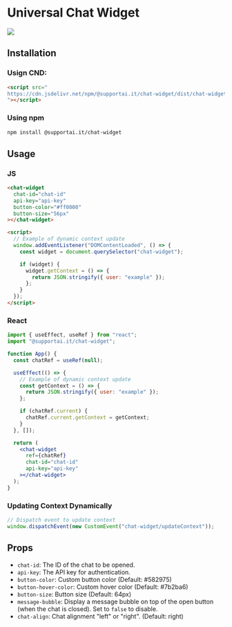 # Universal Chat Widget

[![](https://data.jsdelivr.com/v1/package/npm/@supportai.it/chat-widget/badge)](https://www.jsdelivr.com/package/npm/@supportai.it/chat-widget)

## Installation

### Usign CND:

```html
<script src="
https://cdn.jsdelivr.net/npm/@supportai.it/chat-widget/dist/chat-widget.umd.js
"></script>
```

### Using npm

```bash
npm install @supportai.it/chat-widget
```

## Usage

### JS

```html
<chat-widget
  chat-id="chat-id"
  api-key="api-key"
  button-color="#ff0000"
  button-size="56px"
></chat-widget>

<script>
  // Example of dynamic context update
  window.addEventListener("DOMContentLoaded", () => {
    const widget = document.querySelector("chat-widget");

    if (widget) {
      widget.getContext = () => {
        return JSON.stringify({ user: "example" });
      };
    }
  });
</script>
```

### React

```jsx
import { useEffect, useRef } from "react";
import "@supportai.it/chat-widget";

function App() {
  const chatRef = useRef(null);

  useEffect(() => {
    // Example of dynamic context update
    const getContext = () => {
      return JSON.stringify({ user: "example" });
    };

    if (chatRef.current) {
      chatRef.current.getContext = getContext;
    }
  }, []);

  return (
    <chat-widget
      ref={chatRef}
      chat-id="chat-id"
      api-key="api-key"
    ></chat-widget>
  );
}
```

### Updating Context Dynamically

```javascript
// Dispatch event to update context
window.dispatchEvent(new CustomEvent("chat-widget/updateContext"));
```

## Props

- `chat-id`: The ID of the chat to be opened.
- `api-key`: The API key for authentication.
- `button-color`: Custom button color (Default: #582975)
- `button-hover-color`: Custom hover color (Default: #7b2ba6)
- `button-size`: Button size (Default: 64px)
- `message-bubble`: Display a message bubble on top of the open button (when the chat is closed). Set to `false` to disable.
- `chat-align`: Chat alignment "left" or "right". (Default: right)
